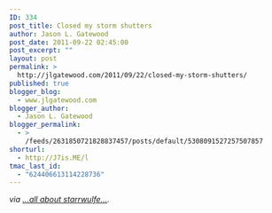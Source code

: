 ```yaml
---
ID: 334
post_title: Closed my storm shutters
author: Jason L. Gatewood
post_date: 2011-09-22 02:45:00
post_excerpt: ""
layout: post
permalink: >
  http://jlgatewood.com/2011/09/22/closed-my-storm-shutters/
published: true
blogger_blog:
  - www.jlgatewood.com
blogger_author:
  - Jason L. Gatewood
blogger_permalink:
  - >
    /feeds/2631850721828837457/posts/default/5308091527257507857
shorturl:
  - http://J7is.ME/l
tmac_last_id:
  - "624406613114228736"
---
```

<div><address> via <a href="http://starrwulfe.info/closed-my-storm-shutters">...all about starrwulfe...</a>.</address> </div>